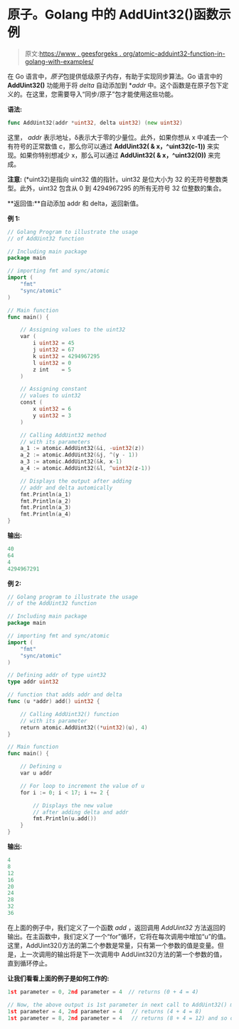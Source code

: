 # 原子。Golang 中的 AddUint32()函数示例

> 原文:[https://www . geesforgeks . org/atomic-adduint32-function-in-golang-with-examples/](https://www.geeksforgeeks.org/atomic-adduint32-function-in-golang-with-examples/)

在 Go 语言中，*原子*包提供低级原子内存，有助于实现同步算法。Go 语言中的 **AddUint32()** 功能用于将 *delta* 自动添加到 **addr* 中。这个函数是在原子包下定义的。在这里，您需要导入“同步/原子”包才能使用这些功能。

**语法:**

```go
func AddUint32(addr *uint32, delta uint32) (new uint32)

```

这里， *addr* 表示地址，δ表示大于零的少量位。此外，如果你想从 x 中减去一个有符号的正常数值 c，那么你可以通过 **AddUint32( & x，^uint32(c-1))** 来实现。如果你特别想减少 x，那么可以通过 **AddUint32( & x，^uint32(0))** 来完成。

**注意:** (*uint32)是指向 uint32 值的指针。uint32 是位大小为 32 的无符号整数类型。此外，uint32 包含从 0 到 4294967295 的所有无符号 32 位整数的集合。

**返回值:**自动添加 addr 和 delta，返回新值。

**例 1:**

```go
// Golang Program to illustrate the usage
// of AddUint32 function

// Including main package
package main

// importing fmt and sync/atomic
import (
    "fmt"
    "sync/atomic"
)

// Main function
func main() {

    // Assigning values to the uint32
    var (
        i uint32 = 45
        j uint32 = 67
        k uint32 = 4294967295
        l uint32 = 0
        z int    = 5
    )

    // Assigning constant 
    // values to uint32
    const (
        x uint32 = 6
        y uint32 = 3
    )

    // Calling AddUint32 method
    // with its parameters
    a_1 := atomic.AddUint32(&i, -uint32(z))
    a_2 := atomic.AddUint32(&j, ^(y - 1))
    a_3 := atomic.AddUint32(&k, x-1)
    a_4 := atomic.AddUint32(&l, ^uint32(z-1))

    // Displays the output after adding
    // addr and delta automically
    fmt.Println(a_1)
    fmt.Println(a_2)
    fmt.Println(a_3)
    fmt.Println(a_4)
}
```

**输出:**

```go
40
64
4
4294967291

```

**例 2:**

```go
// Golang program to illustrate the usage
// of the AddUint32 function

// Including main package
package main

// importing fmt and sync/atomic
import (
    "fmt"
    "sync/atomic"
)

// Defining addr of type uint32
type addr uint32

// function that adds addr and delta
func (u *addr) add() uint32 {

    // Calling AddUint32() function
    // with its parameter
    return atomic.AddUint32((*uint32)(u), 4)
}

// Main function
func main() {

    // Defining u
    var u addr

    // For loop to increment the value of u
    for i := 0; i < 17; i += 2 {

        // Displays the new value
        // after adding delta and addr
        fmt.Println(u.add())
    }
}
```

**输出:**

```go
4
8
12
16
20
24
28
32
36

```

在上面的例子中，我们定义了一个函数 *add* ，返回调用 *AddUint32* 方法返回的输出。在主函数中，我们定义了一个“for”循环，它将在每次调用中增加“u”的值。这里，AddUint32()方法的第二个参数是常量，只有第一个参数的值是变量。但是，上一次调用的输出将是下一次调用中 AddUint32()方法的第一个参数的值，直到循环停止。

**让我们看看上面的例子是如何工作的:**

```go
1st parameter = 0, 2nd parameter = 4  // returns (0 + 4 = 4)

// Now, the above output is 1st parameter in next call to AddUint32() method
1st parameter = 4, 2nd parameter = 4   // returns (4 + 4 = 8)
1st parameter = 8, 2nd parameter = 4   // returns (8 + 4 = 12) and so on.

```